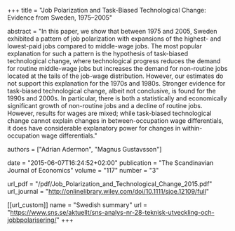 +++
title = "Job Polarization and Task-Biased Technological Change: Evidence from Sweden, 1975–2005"

abstract = "In this paper, we show that between 1975 and 2005, Sweden exhibited a pattern of job polarization with expansions of the highest- and lowest-paid jobs compared to middle-wage jobs. The most popular explanation for such a pattern is the hypothesis of task-biased technological change, where technological progress reduces the demand for routine middle-wage jobs but increases the demand for non-routine jobs located at the tails of the job-wage distribution. However, our estimates do not support this explanation for the 1970s and 1980s. Stronger evidence for task-biased technological change, albeit not conclusive, is found for the 1990s and 2000s. In particular, there is both a statistically and economically significant growth of non-routine jobs and a decline of routine jobs. However, results for wages are mixed; while task-biased technological change cannot explain changes in between-occupation wage differentials, it does have considerable explanatory power for changes in within-occupation wage differentials."

authors = ["Adrian Adermon", "Magnus Gustavsson"]

date = "2015-06-07T16:24:52+02:00"
publication = "The Scandinavian Journal of Economics"
volume = "117"
number = "3"

url_pdf = "/pdf/Job_Polarization_and_Technological_Change_2015.pdf"
url_journal = "http://onlinelibrary.wiley.com/doi/10.1111/sjoe.12109/full"

[[url_custom]]
name = "Swedish summary"
url = "https://www.sns.se/aktuellt/sns-analys-nr-28-teknisk-utveckling-och-jobbpolarisering/"
+++
